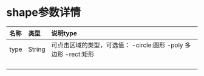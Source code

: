# shape参数详情

| 名称 | 类型 | 说明type |
| :--- | :--- | :--- |
| type | String | 可点击区域的类型，可选值：                  -circle:圆形 -poly 多边形 -rect:矩形 |
|  |  |  |
|  |  |  |
|  |  |  |
|  |  |  |




